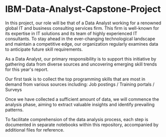 # IBM-Data-Analyst-Capstone-Project
In this project, our role will be that of a Data Analyst working for a renowned global IT and business consulting services firm. This firm is well-known for its expertise in IT solutions and its team of highly experienced IT consultants. To stay ahead in the ever-changing technological landscape and maintain a competitive edge, our organization regularly examines data to anticipate future skill requirements.

As a Data Analyst, our primary responsibility is to support this initiative by gathering data from diverse sources and uncovering emerging skill trends for this year's report.

Our first task is to collect the top programming skills that are most in demand from various sources including: Job postings / Training portals / Surveys

Once we have collected a sufficient amount of data, we will commence the analysis phase, aiming to extract valuable insights and identify prevailing patterns.

To facilitate comprehension of the data analysis process, each step is documented in separate notebooks within this repository, accompanied by additional files for reference.
